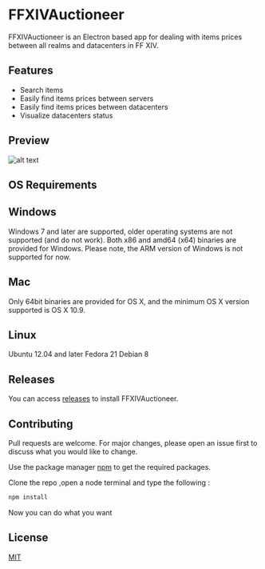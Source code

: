 # FFXIVAuctioneer

FFXIVAuctioneer is an Electron based app for dealing with items prices between all realms and datacenters in FF XIV.

## Features

* Search items
* Easily find items prices between servers
* Easily find items prices between datacenters
* Visualize datacenters status

## Preview

![alt text](https://cdn.discordapp.com/attachments/486978716283568151/583808646610157611/Screenshot_2019-05-31_at_02.06.11.png)

## OS Requirements

  ## Windows

  Windows 7 and later are supported, older operating systems are not supported (and do not work).
  Both x86 and amd64 (x64) binaries are provided for Windows. Please note, the ARM version of Windows is not supported for              now.
  
  ## Mac

  Only 64bit binaries are provided for OS X, and the minimum OS X version supported is OS X 10.9.
  
  ## Linux


  Ubuntu 12.04 and later
  Fedora 21
  Debian 8


## Releases

You can access [releases](https://github.com/Konbuscus/ffxivauctioneer/releases) to install FFXIVAuctioneer.

## Contributing
Pull requests are welcome. For major changes, please open an issue first to discuss what you would like to change.

Use the package manager [npm](https://nodejs.org/dist/v10.16.0/node-v10.16.0.pkg) to get the required packages.

Clone the repo ,open a node terminal and type the following :
```bash
npm install 
```
Now you can do what you want 

## License
[MIT](https://choosealicense.com/licenses/mit/)
